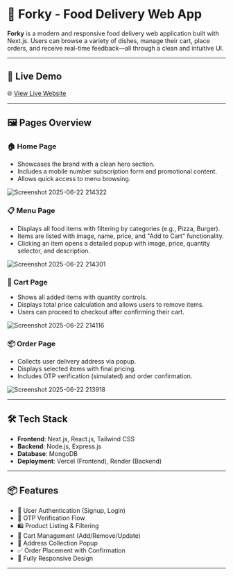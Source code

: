 
# 🍴 Forky - Food Delivery Web App

**Forky** is a modern and responsive food delivery web application built with Next.js. Users can browse a variety of dishes, manage their cart, place orders, and receive real-time feedback—all through a clean and intuitive UI.

---

## 🚀 Live Demo

🌐 [View Live Website](https://forky-ten.vercel.app/menu)

---

## 🖼️ Pages Overview

### 🏠 Home Page
- Showcases the brand with a clean hero section.
- Includes a mobile number subscription form and promotional content.
- Allows quick access to menu browsing.

![Screenshot 2025-06-22 214322](https://github.com/user-attachments/assets/9d20d8d3-9fee-4c19-8abb-8fbbfd658637)

### 📋 Menu Page
- Displays all food items with filtering by categories (e.g., Pizza, Burger).
- Items are listed with image, name, price, and "Add to Cart" functionality.
- Clicking an item opens a detailed popup with image, price, quantity selector, and description.

![Screenshot 2025-06-22 214301](https://github.com/user-attachments/assets/e232ded1-31c0-4695-be4d-4a0dc688cfd5)

### 🛒 Cart Page
- Shows all added items with quantity controls.
- Displays total price calculation and allows users to remove items.
- Users can proceed to checkout after confirming their cart.

![Screenshot 2025-06-22 214116](https://github.com/user-attachments/assets/5f05b930-5549-46b0-a56e-35565503ba6a)

### 📦 Order Page
- Collects user delivery address via popup.
- Displays selected items with final pricing.
- Includes OTP verification (simulated) and order confirmation.

![Screenshot 2025-06-22 213918](https://github.com/user-attachments/assets/947c90a4-0cb0-47de-945a-568eb904db7d)

---

## 🛠️ Tech Stack

- **Frontend**: Next.js, React.js, Tailwind CSS
- **Backend**: Node.js, Express.js
- **Database**: MongoDB
- **Deployment**: Vercel (Frontend), Render (Backend)

---

## 📦 Features

- 🔐 User Authentication (Signup, Login)
- 🧾 OTP Verification Flow
- 🛍️ Product Listing & Filtering
- 🛒 Cart Management (Add/Remove/Update)
- 📍 Address Collection Popup
- ✅ Order Placement with Confirmation
- 📱 Fully Responsive Design

---



